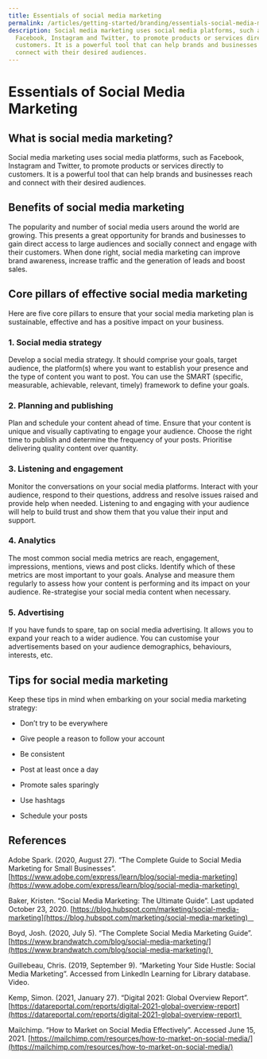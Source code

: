 ```yaml
---
title: Essentials of social media marketing
permalink: /articles/getting-started/branding/essentials-social-media-marketing/
description: Social media marketing uses social media platforms, such as
  Facebook, Instagram and Twitter, to promote products or services directly to
  customers. It is a powerful tool that can help brands and businesses reach and
  connect with their desired audiences.
---
```


# Essentials of Social Media Marketing 

## What is social media marketing? 

Social media marketing uses social media platforms, such as Facebook, Instagram and Twitter, to promote products or services directly to customers. It is a powerful tool that can help brands and businesses reach and connect with their desired audiences.  

## Benefits of social media marketing 

The popularity and number of social media users around the world are growing. This presents a great opportunity for brands and businesses to gain direct access to large audiences and socially connect and engage with their customers. When done right, social media marketing can improve brand awareness, increase traffic and the generation of leads and boost sales.   

## Core pillars of effective social media marketing 

Here are five core pillars to ensure that your social media marketing plan is sustainable, effective and has a positive impact on your business.   

### 1.  Social media strategy 
    

Develop a social media strategy. It should comprise your goals, target audience, the platform(s) where you want to establish your presence and the type of content you want to post. You can use the SMART (specific, measurable, achievable, relevant, timely) framework to define your goals.  

### 2.  Planning and publishing 
    

Plan and schedule your content ahead of time. Ensure that your content is unique and visually captivating to engage your audience. Choose the right time to publish and determine the frequency of your posts. Prioritise delivering quality content over quantity.  

### 3.  Listening and engagement 
    

Monitor the conversations on your social media platforms. Interact with your audience, respond to their questions, address and resolve issues raised and provide help when needed. Listening to and engaging with your audience will help to build trust and show them that you value their input and support. 

### 4.  Analytics 
    

The most common social media metrics are reach, engagement, impressions, mentions, views and post clicks. Identify which of these metrics are most important to your goals. Analyse and measure them regularly to assess how your content is performing and its impact on your audience. Re-strategise your social media content when necessary.  

### 5.  Advertising 
    

If you have funds to spare, tap on social media advertising. It allows you to expand your reach to a wider audience. You can customise your advertisements based on your audience demographics, behaviours, interests, etc. 

## Tips for social media marketing 

Keep these tips in mind when embarking on your social media marketing strategy: 

*   Don’t try to be everywhere 
    
*   Give people a reason to follow your account 

*   Be consistent 
    
*   Post at least once a day 
    
*   Promote sales sparingly 
    
*   Use hashtags 
    
*   Schedule your posts 
    

## References 

Adobe Spark. (2020, August 27). “The Complete Guide to Social Media Marketing for Small Businesses”. [https://www.adobe.com/express/learn/blog/social-media-marketing](https://www.adobe.com/express/learn/blog/social-media-marketing) 

Baker, Kristen. “Social Media Marketing: The Ultimate Guide”. Last updated October 23, 2020. [https://blog.hubspot.com/marketing/social-media-marketing](https://blog.hubspot.com/marketing/social-media-marketing)   

Boyd, Josh. (2020, July 5). “The Complete Social Media Marketing Guide”. [https://www.brandwatch.com/blog/social-media-marketing/](https://www.brandwatch.com/blog/social-media-marketing/) 

Guillebeau, Chris. (2019, September 9). “Marketing Your Side Hustle: Social Media Marketing”. Accessed from LinkedIn Learning for Library database. Video. 

Kemp, Simon. (2021, January 27). “Digital 2021: Global Overview Report”.  [https://datareportal.com/reports/digital-2021-global-overview-report](https://datareportal.com/reports/digital-2021-global-overview-report) 

Mailchimp. “How to Market on Social Media Effectively”. Accessed June 15, 2021. [https://mailchimp.com/resources/how-to-market-on-social-media/](https://mailchimp.com/resources/how-to-market-on-social-media/)